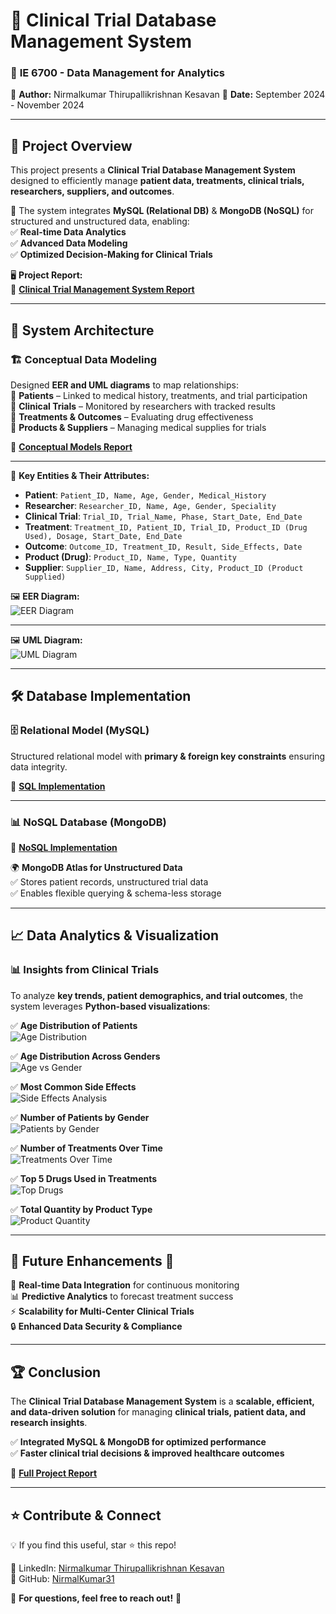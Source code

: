 # 🏥 Clinical Trial Database Management System   

### 📌 **IE 6700 - Data Management for Analytics**  
👥 **Author:** Nirmalkumar Thirupallikrishnan Kesavan
📅 **Date:** September 2024 - November 2024  

---

## 🌟 Project Overview  
This project presents a **Clinical Trial Database Management System** designed to efficiently manage **patient data, treatments, clinical trials, researchers, suppliers, and outcomes**.  

🔗 The system integrates **MySQL (Relational DB)** & **MongoDB (NoSQL)** for structured and unstructured data, enabling:  
✅ **Real-time Data Analytics**  
✅ **Advanced Data Modeling**  
✅ **Optimized Decision-Making for Clinical Trials**  

🖥️ **Project Report:**  
📄 [**Clinical Trial Management System Report**](https://github.com/NirmalKumar31/Clinical-Trial-Data-Management-System/blob/3b7302cf414f0f8f776bf15b424471ec5569030c/Clinical%20Trail%20Database%20Management%20System/Clinical%20Trial%20Database%20Management%20System-Report.pdf)  

---

## 📂 System Architecture  

### 🏗️ **Conceptual Data Modeling**  
Designed **EER and UML diagrams** to map relationships:  
🔹 **Patients** – Linked to medical history, treatments, and trial participation  
🔹 **Clinical Trials** – Monitored by researchers with tracked results  
🔹 **Treatments & Outcomes** – Evaluating drug effectiveness  
🔹 **Products & Suppliers** – Managing medical supplies for trials  

📄 [**Conceptual Models Report**](YOUR_GITHUB_REPO_LINK/blob/main/Conceptual%20Models%20.pdf)  

---

🔑 **Key Entities & Their Attributes:**  
- **Patient**: `Patient_ID, Name, Age, Gender, Medical_History`  
- **Researcher**: `Researcher_ID, Name, Age, Gender, Speciality`  
- **Clinical Trial**: `Trial_ID, Trial_Name, Phase, Start_Date, End_Date`  
- **Treatment**: `Treatment_ID, Patient_ID, Trial_ID, Product_ID (Drug Used), Dosage, Start_Date, End_Date`  
- **Outcome**: `Outcome_ID, Treatment_ID, Result, Side_Effects, Date`  
- **Product (Drug)**: `Product_ID, Name, Type, Quantity`  
- **Supplier**: `Supplier_ID, Name, Address, City, Product_ID (Product Supplied)`   

🖼️ **EER Diagram:**  
![EER Diagram](https://github.com/NirmalKumar31/Clinical-Trial-Data-Management-System/blob/daba2e10b2083bf654d6522fc06fdcc0727ee081/Clinical%20Trail%20Database%20Management%20System/EER%20MODEL%20-%20drawio.png)

---

🖼️ **UML Diagram:**  
![UML Diagram](https://github.com/NirmalKumar31/Clinical-Trial-Data-Management-System/blob/daba2e10b2083bf654d6522fc06fdcc0727ee081/Clinical%20Trail%20Database%20Management%20System/UML%20DIAGRAM%20-%20drawio.png)

---

## 🛠️ Database Implementation  

### 🗄️ **Relational Model (MySQL)**  
Structured relational model with **primary & foreign key constraints** ensuring data integrity.  

📄 [**SQL Implementation**](https://github.com/NirmalKumar31/Clinical-Trial-Data-Management-System/blob/daba2e10b2083bf654d6522fc06fdcc0727ee081/Clinical%20Trail%20Database%20Management%20System/SQL%20Implementation%20.pdf)  

---

### 📊 **NoSQL Database (MongoDB)**  
📄 [**NoSQL Implementation**](https://github.com/NirmalKumar31/Clinical-Trial-Data-Management-System/blob/3b7302cf414f0f8f776bf15b424471ec5569030c/Clinical%20Trail%20Database%20Management%20System/NoSQL%20Implementation.pdf)  

🌍 **MongoDB Atlas for Unstructured Data**  
✅ Stores patient records, unstructured trial data  
✅ Enables flexible querying & schema-less storage  

---

## 📈 Data Analytics & Visualization  

### 📊 **Insights from Clinical Trials**  
To analyze **key trends, patient demographics, and trial outcomes**, the system leverages **Python-based visualizations**:

✅ **Age Distribution of Patients**  
![Age Distribution](https://github.com/NirmalKumar31/Clinical-Trial-Data-Management-System/blob/ffaf0f2f239e064a2bc7b43698262bb87d5fb731/Clinical%20Trail%20Database%20Management%20System/Data%20Visualization/Age%20distribution%20of%20patients.png)  

✅ **Age Distribution Across Genders**  
![Age vs Gender](https://github.com/NirmalKumar31/Clinical-Trial-Data-Management-System/blob/ffaf0f2f239e064a2bc7b43698262bb87d5fb731/Clinical%20Trail%20Database%20Management%20System/Data%20Visualization/Age%20distribution%20across%20genders.png)  

✅ **Most Common Side Effects**  
![Side Effects Analysis](https://github.com/NirmalKumar31/Clinical-Trial-Data-Management-System/blob/ffaf0f2f239e064a2bc7b43698262bb87d5fb731/Clinical%20Trail%20Database%20Management%20System/Data%20Visualization/Most%20common%20side%20effects.png)  

✅ **Number of Patients by Gender**  
![Patients by Gender](https://github.com/NirmalKumar31/Clinical-Trial-Data-Management-System/blob/ffaf0f2f239e064a2bc7b43698262bb87d5fb731/Clinical%20Trail%20Database%20Management%20System/Data%20Visualization/Number%20of%20patients%20by%20gender.png)  

✅ **Number of Treatments Over Time**  
![Treatments Over Time](https://github.com/NirmalKumar31/Clinical-Trial-Data-Management-System/blob/ffaf0f2f239e064a2bc7b43698262bb87d5fb731/Clinical%20Trail%20Database%20Management%20System/Data%20Visualization/Number%20of%20treatments%20over%20time.png)  

✅ **Top 5 Drugs Used in Treatments**  
![Top Drugs](https://github.com/NirmalKumar31/Clinical-Trial-Data-Management-System/blob/ffaf0f2f239e064a2bc7b43698262bb87d5fb731/Clinical%20Trail%20Database%20Management%20System/Data%20Visualization/Top%205%20drugs%20used%20in%20treatments.png)  

✅ **Total Quantity by Product Type**  
![Product Quantity](https://github.com/NirmalKumar31/Clinical-Trial-Data-Management-System/blob/ffaf0f2f239e064a2bc7b43698262bb87d5fb731/Clinical%20Trail%20Database%20Management%20System/Data%20Visualization/Total%20quantity%20by%20product%20type.png)  

---

## 🔮 Future Enhancements 🚀  

🚀 **Real-time Data Integration** for continuous monitoring  
📊 **Predictive Analytics** to forecast treatment success  
⚡ **Scalability for Multi-Center Clinical Trials**  
🔒 **Enhanced Data Security & Compliance**  

---

## 🏆 Conclusion  

The **Clinical Trial Database Management System** is a **scalable, efficient, and data-driven solution** for managing **clinical trials, patient data, and research insights**.  

✅ **Integrated MySQL & MongoDB for optimized performance**  
✅ **Faster clinical trial decisions & improved healthcare outcomes**  

📄 [**Full Project Report**](https://github.com/NirmalKumar31/Clinical-Trial-Data-Management-System/blob/3b7302cf414f0f8f776bf15b424471ec5569030c/Clinical%20Trail%20Database%20Management%20System/Clinical%20Trial%20Database%20Management%20System-Report.pdf)  

---

## ⭐ Contribute & Connect
💡 If you find this useful, star ⭐ this repo!  

🔗 LinkedIn: [Nirmalkumar Thirupallikrishnan Kesavan](https://www.linkedin.com/in/nirmalkumartk/)  
🔗 GitHub: [NirmalKumar31](https://github.com/NirmalKumar31)  


📩 **For questions, feel free to reach out!** 🚀  
